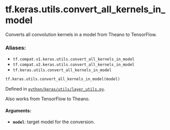 <div itemscope itemtype="http://developers.google.com/ReferenceObject">
<meta itemprop="name" content="tf.keras.utils.convert_all_kernels_in_model" />
<meta itemprop="path" content="Stable" />
</div>

# tf.keras.utils.convert_all_kernels_in_model

Converts all convolution kernels in a model from Theano to TensorFlow.

### Aliases:

* `tf.compat.v1.keras.utils.convert_all_kernels_in_model`
* `tf.compat.v2.keras.utils.convert_all_kernels_in_model`
* `tf.keras.utils.convert_all_kernels_in_model`

``` python
tf.keras.utils.convert_all_kernels_in_model(model)
```



Defined in [`python/keras/utils/layer_utils.py`](/code/stable/tensorflow/python/keras/utils/layer_utils.py).

<!-- Placeholder for "Used in" -->

Also works from TensorFlow to Theano.

#### Arguments:


* <b>`model`</b>: target model for the conversion.